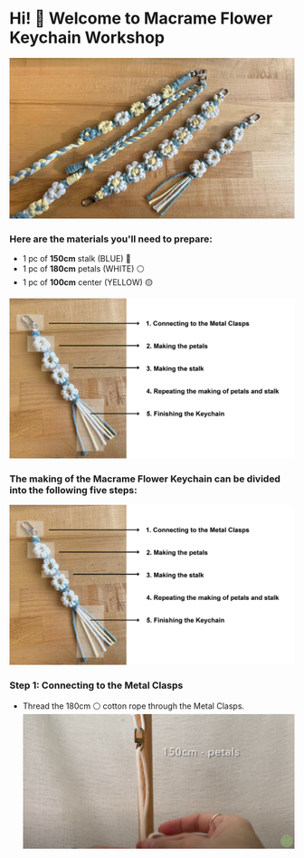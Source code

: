 # Hi! 👋 Welcome to Macrame Flower Keychain Workshop

![Macrame Flower Keychain](photo/photo_1.jpg)

### Here are the materials you'll need to prepare:

- 1 pc of **150cm** stalk (BLUE) 🔵
- 1 pc of **180cm** petals (WHITE) ⚪
- 1 pc of **100cm** center (YELLOW) 🟡

![materials](photo/photo_2.jpg)

### The making of the Macrame Flower Keychain can be divided into the following five steps:
![five steps](photo/photo_3.jpg)

### Step 1: Connecting to the Metal Clasps
- Thread the 180cm ⚪ cotton rope through the Metal Clasps.
![Thread the 180cm](photo/photo_4.png)